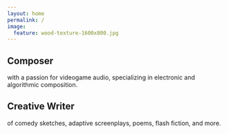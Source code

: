 ```yaml
---
layout: home
permalink: /
image:
  feature: wood-texture-1600x800.jpg
---
```

		
<div class="tiles">		
	
<div class="tile">		
  <h2 class="post-title">Composer</h2>		
  <p class="post-excerpt">with a passion for videogame audio, specializing in electronic and algorithmic composition.</p>		
</div><!-- /.tile -->		
		
<div class="tile">		
  <h2 class="post-title">Creative Writer</h2>		
  <p class="post-excerpt">of comedy sketches, adaptive screenplays, poems, flash fiction, and more.</p>		
</div><!-- /.tile -->		
		
</div><!-- /.tiles --> 		
